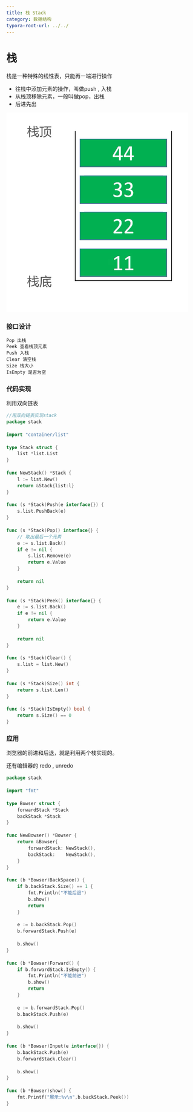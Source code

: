 ```yaml
---
title: 栈 Stack
category: 数据结构
typora-root-url: ../../
---
```


 # 栈

栈是一种特殊的线性表，只能再一端进行操作

- 往栈中添加元素的操作，叫做push , 入栈
- 从栈顶移除元素，一般叫做pop，出栈
- 后进先出

![image-20201223131943121](/assets/img/image-20201223131943121.png)

### 接口设计

```go
Pop 出栈
Peek 查看栈顶元素
Push 入栈
Clear 清空栈
Size 栈大小
IsEmpty 是否为空
```

### 代码实现

利用双向链表

```go
//用双向链表实现stack
package stack

import "container/list"

type Stack struct {
	list *list.List
}

func NewStack() *Stack {
	l := list.New()
	return &Stack{list:l}
}

func (s *Stack)Push(e interface{}) {
	s.list.PushBack(e)
}

func (s *Stack)Pop() interface{} {
	// 取出最后一个元素
	e := s.list.Back()
	if e != nil {
		s.list.Remove(e)
		return e.Value
	}

	return nil
}

func (s *Stack)Peek() interface{} {
	e := s.list.Back()
	if e != nil {
		return e.Value
	}

	return nil
}

func (s *Stack)Clear() {
	s.list = list.New()
}

func (s *Stack)Size() int {
	return s.list.Len()
}

func (s *Stack)IsEmpty() bool {
	return s.Size() == 0
}

```

### 应用

浏览器的前进和后退，就是利用两个栈实现的。

还有编辑器的 redo , unredo

```go
package stack

import "fmt"

type Bowser struct {
	forwardStack *Stack
	backStack *Stack
}

func NewBowser() *Bowser {
	return &Bowser{
		forwardStack: NewStack(),
		backStack:    NewStack(),
	}
}

func (b *Bowser)BackSpace() {
	if b.backStack.Size() == 1 {
		fmt.Println("不能后退")
		b.show()
		return
	}

	e := b.backStack.Pop()
	b.forwardStack.Push(e)

	b.show()
}

func (b *Bowser)Forward() {
	if b.forwardStack.IsEmpty() {
		fmt.Println("不能前进")
		b.show()
		return
	}

	e := b.forwardStack.Pop()
	b.backStack.Push(e)

	b.show()
}

func (b *Bowser)Input(e interface{}) {
	b.backStack.Push(e)
	b.forwardStack.Clear()

	b.show()
}

func (b *Bowser)show() {
	fmt.Printf("展示:%v\n",b.backStack.Peek())
}
```


